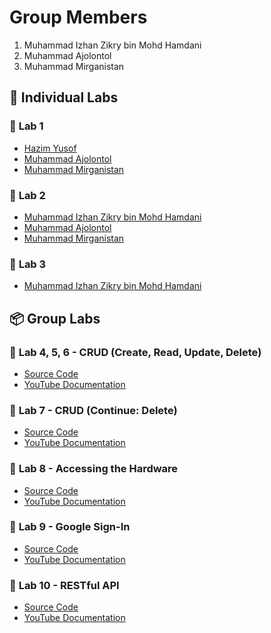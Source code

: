 # Group Members
1. Muhammad Izhan Zikry bin Mohd Hamdani
2. Muhammad Ajolontol
3. Muhammad Mirganistan

## 📌 **Individual Labs**  
### 📝 **Lab 1**  
- [Hazim Yusof](https://t.me/c/1268048899/34223?thread=33987)  
- [Muhammad Ajolontol]()  
- [Muhammad Mirganistan]()  

### 📝 **Lab 2**  
- [Muhammad Izhan Zikry bin Mohd Hamdani](https://t.me/c/1268048899/34224?thread=33988)  
- [Muhammad Ajolontol]()  
- [Muhammad Mirganistan]()  

### 📝 **Lab 3**  
- [Muhammad Izhan Zikry bin Mohd Hamdani](https://t.me/c/1268048899/37677?thread=34431)  

## 📦 **Group Labs**  
### 🚀 **Lab 4, 5, 6** - **CRUD (Create, Read, Update, Delete)**  
- [Source Code](https://github.com/goodbyeO0/flutter_lab_CRUD)  
- [YouTube Documentation](https://www.youtube.com/watch?v=mHrJQAfej-I&ab_channel=mmmmm)  

### 🚀 **Lab 7** - **CRUD (Continue: Delete)**  
- [Source Code]()  
- [YouTube Documentation]()  

### 🚀 **Lab 8** - **Accessing the Hardware**  
- [Source Code]()  
- [YouTube Documentation]()  

### 🚀 **Lab 9** - **Google Sign-In**  
- [Source Code]()  
- [YouTube Documentation]()

### 🚀 **Lab 10** - **RESTful API**
- [Source Code]()
- [YouTube Documentation]()

